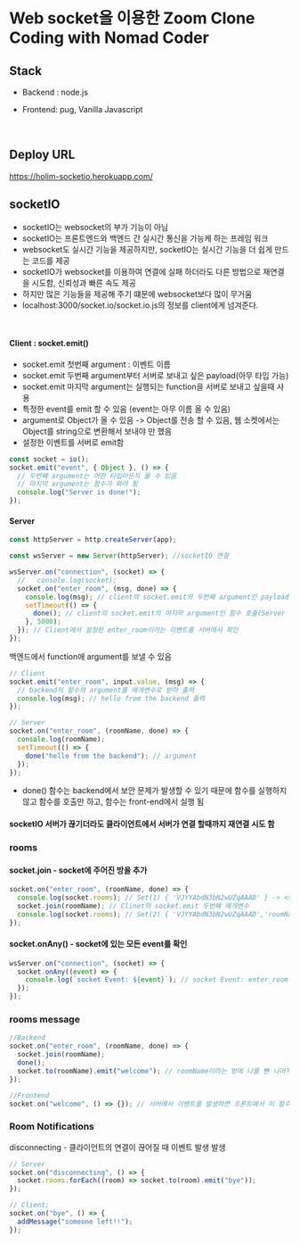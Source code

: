 # Web socket을 이용한 Zoom Clone Coding with Nomad Coder

## Stack

- Backend : node.js

- Frontend: pug, Vanilla Javascript

<br />

## Deploy URL

https://holim-socketio.herokuapp.com/

## socketIO

- socketIO는 websocket의 부가 기능이 아님
- socketIO는 프론트엔드와 백엔드 간 실시간 통신을 가능케 하는 프레임 워크
- websocket도 실시간 기능을 제공하지만, socketIO는 실시간 기능을 더 쉽게 만드는 코드를 제공
- socketIO가 websocket를 이용하여 연결에 실패 하더라도 다른 방법으로 재연결을 시도함, 신뢰성과 빠른 속도 제공
- 하지만 많은 기능들을 제공해 주기 떄문에 websocket보다 많이 무거움
- localhost:3000/socket.io/socket.io.js의 정보를 client에게 넘겨준다.

<br />

#### Client : socket.emit()

- socket.emit 첫번째 argument : 이벤트 이름
- socket.emit 두번째 argument부터 서버로 보내고 싶은 payload(아무 타입 가능)
- socket.emit 마지막 argument는 실행되는 function을 서버로 보내고 싶을때 사용
- 특정한 event를 emit 할 수 있음 (event는 아무 이름 올 수 있음)
- argument로 Object가 올 수 있음 -> Object를 전송 할 수 있음, 웹 소켓에서는 Object를 string으로 변환해서 보내야 만 했음
- 설정한 이벤트를 서버로 emit함

```js
const socket = io();
socket.emit("event", { Object }, () => {
  // 두번째 argument는 어떤 타입이든지 올 수 있음
  // 마지막 argument는 함수가 와야 함
  console.log("Server is done!");
});
```

#### Server

```js
const httpServer = http.createServer(app);

const wsServer = new Server(httpServer); //socketIO 연결

wsServer.on("connection", (socket) => {
  //   console.log(socket);
  socket.on("enter_room", (msg, done) => {
    console.log(msg); // client의 socket.emit의 두번째 argument인 payload 실행
    setTimeout(() => {
      done(); // client의 socket.emit의 마지막 argument인 함수 호출(Server is done! 출력)
    }, 5000);
  }); // Client에서 설정한 enter_room이라는 이벤트를 서버에서 확인
});
```

백엔드에서 function애 argument를 보낼 수 있음

```js
// Client
socket.emit("enter_room", input.value, (msg) => {
  // backend의 함수의 argument를 매개변수로 받아 출력
  console.log(msg); // hello from the backend 출력
});

// Server
socket.on("enter_room", (roomName, done) => {
  console.log(roomName);
  setTimeout(() => {
    done("hello from the backend"); // argument
  });
});
```

- done() 함수는 backend에서 보안 문제가 발생할 수 있기 때문에 함수를 실행하지 않고 함수를 호출만 하고, 함수는 front-end에서 실행 됨

#### socketIO 서버가 끊기더라도 클라이언트에서 서버가 연결 할때까지 재연결 시도 함

### rooms

#### socket.join - socket에 주어진 방을 추가

```js
socket.on("enter_room", (roomName, done) => {
  console.log(socket.rooms); // Set(1) { 'VJYYAbdN3bN2wUZqAAAD' } -> <socket.id>
  socket.join(roomName); // Clinet의 socket.emit 두번째 매개변수
  console.log(socket.rooms); // Set(2) { 'VJYYAbdN3bN2wUZqAAAD','roomName' }
});
```

#### socket.onAny() - socket에 있는 모든 event를 확인

```js
wsServer.on("connection", (socket) => {
  socket.onAny((event) => {
    console.log(`socket Event: ${event}`); // socket Event: enter_room
  });
});
```

### rooms message

```js
//Backend
socket.on("enter_room", (roomName, done) => {
  socket.join(roomName);
  done();
  socket.to(roomName).emit("welcome"); // roomName이라는 방에 나를 뺀 나머지에게 welcome이라는 이벤트를 발생
});
```

```js
//Frontend
socket.on("welcome", () => {}); // 서버에서 이벤트를 발생하면 프론트에서 이 함수가 실행됨
```

### Room Notifications

disconnecting - 클라이언트의 연결이 끊어질 때 이벤트 발생 발생

```js
// Server
socket.on("disconnecting", () => {
  socket.rooms.forEach((room) => socket.to(room).emit("bye"));
});
```

```js
// Client;
socket.on("bye", () => {
  addMessage("someone left!!");
});
```
